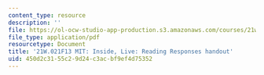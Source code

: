 ```yaml
---
content_type: resource
description: ''
file: https://ol-ocw-studio-app-production.s3.amazonaws.com/courses/21w-021-writing-and-experience-mit-inside-live-fall-2013/450d2c3155c29d24c3acbf9ef4d75352_MIT21W_021F13_Responses.pdf
file_type: application/pdf
resourcetype: Document
title: '21W.021F13 MIT: Inside, Live: Reading Responses handout'
uid: 450d2c31-55c2-9d24-c3ac-bf9ef4d75352
---
```

